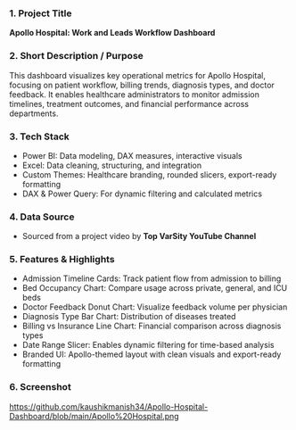 

### **1. Project Title**  
**Apollo Hospital: Work and Leads Workflow Dashboard**

### **2. Short Description / Purpose**  
This dashboard visualizes key operational metrics for Apollo Hospital, focusing on patient workflow, billing trends, diagnosis types, and doctor feedback. It enables healthcare administrators to monitor admission timelines, treatment outcomes, and financial performance across departments.

### **3. Tech Stack**  
- Power BI: Data modeling, DAX measures, interactive visuals  
- Excel: Data cleaning, structuring, and integration  
- Custom Themes: Healthcare branding, rounded slicers, export-ready formatting  
- DAX & Power Query: For dynamic filtering and calculated metrics

### **4. Data Source**  
- Sourced from a project video by **Top VarSity YouTube Channel**  

### **5. Features & Highlights**  
- Admission Timeline Cards: Track patient flow from admission to billing  
- Bed Occupancy Chart: Compare usage across private, general, and ICU beds  
- Doctor Feedback Donut Chart: Visualize feedback volume per physician  
- Diagnosis Type Bar Chart: Distribution of diseases treated  
- Billing vs Insurance Line Chart: Financial comparison across diagnosis types  
- Date Range Slicer: Enables dynamic filtering for time-based analysis  
- Branded UI: Apollo-themed layout with clean visuals and export-ready formatting

### **6. Screenshot** 
https://github.com/kaushikmanish34/Apollo-Hospital-Dashboard/blob/main/Apollo%20Hospital.png
